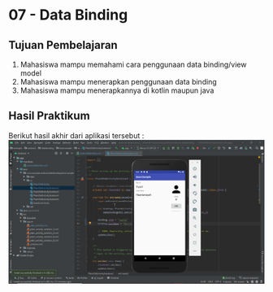 # 07 - Data Binding

## Tujuan Pembelajaran

1. Mahasiswa mampu memahami cara penggunaan data binding/view model
2. Mahasiswa mampu menerapkan penggunaan data binding
3. Mahasiswa mampu menerapkannya di kotlin maupun java


## Hasil Praktikum

Berikut hasil akhir dari aplikasi tersebut :
![Hasil akhir](img/hasil-akhir.png)